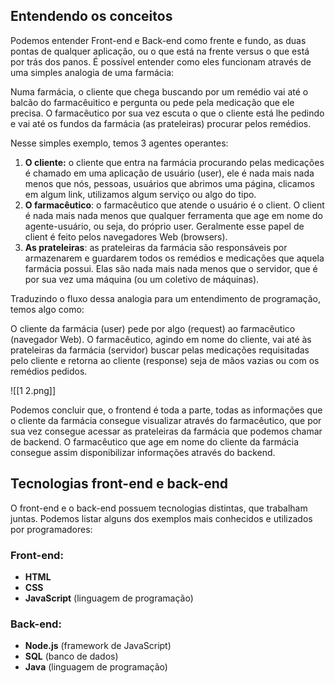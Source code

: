 ## Entendendo os conceitos

Podemos entender Front-end e Back-end como frente e fundo, as duas pontas de qualquer aplicação, ou o que está na frente versus o que está por trás dos panos. É possível entender como eles funcionam através de uma simples analogia de uma farmácia:

Numa farmácia, o cliente que chega buscando por um remédio vai até o balcão do farmacêuitico e pergunta ou pede pela medicação que ele precisa. O farmacêutico por sua vez escuta o que o cliente está lhe pedindo e vai até os fundos da farmácia (as prateleiras) procurar pelos remédios.

Nesse simples exemplo, temos 3 agentes operantes:

1.  **O cliente:** o cliente que entra na farmácia procurando pelas medicações é chamado em uma aplicação de usuário (user), ele é nada mais nada menos que nós, pessoas, usuários que abrimos uma página, clicamos em algum link, utilizamos algum serviço ou algo do tipo.
2.  **O farmacêutico**: o farmacêutico que atende o usuário é o client. O client é nada mais nada menos que qualquer ferramenta que age em nome do agente-usuário, ou seja, do próprio user. Geralmente esse papel de client é feito pelos navegadores Web (browsers).
3.  **As prateleiras**: as prateleiras da farmácia são responsáveis por armazenarem e guardarem todos os remédios e medicações que aquela farmácia possui. Elas são nada mais nada menos que o servidor, que é por sua vez uma máquina (ou um coletivo de máquinas).

Traduzindo o fluxo dessa analogia para um entendimento de programação, temos algo como:

O cliente da farmácia (user) pede por algo (request) ao farmacêutico (navegador Web). O farmacêutico, agindo em nome do cliente, vai até às prateleiras da farmácia (servidor) buscar pelas medicações requisitadas pelo cliente e retorna ao cliente (response) seja de mãos vazias ou com os remédios pedidos.

![[1 2.png]]

Podemos concluir que, o frontend é toda a parte, todas as informações que o cliente da farmácia consegue visualizar através do farmacêutico, que por sua vez consegue acessar as prateleiras da farmácia que podemos chamar de backend. O farmacêutico que age em nome do cliente da farmácia consegue assim disponibilizar informações através do backend.

## Tecnologias front-end e back-end

O front-end e o back-end possuem tecnologias distintas, que trabalham juntas. Podemos listar alguns dos exemplos mais conhecidos e utilizados por programadores:

### Front-end:
-   **HTML**
-   **CSS**
-   **JavaScript** (linguagem de programação)

### Back-end:
-   **Node.js** (framework de JavaScript)
-   **SQL**  (banco de dados)
-   **Java** (linguagem de programação)
